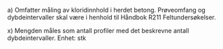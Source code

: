 a) Omfatter måling av kloridinnhold i herdet betong. Prøveomfang og dybdeintervaller skal være i henhold til Håndbok R211 Feltundersøkelser.

x) Mengden måles som antall profiler med det beskrevne antall dybdeintervaller. Enhet: stk

